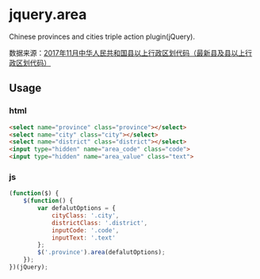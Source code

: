 # jquery.area

Chinese provinces and cities triple action plugin(jQuery).

数据来源：<a href="http://www.mca.gov.cn/article/sj/tjbz/a/2017/201801/201801151447.html" target="_blank">2017年11月中华人民共和国县以上行政区划代码（最新县及县以上行政区划代码）</a>

## Usage
### html
```html
<select name="province" class="province"></select>
<select name="city" class="city"></select>
<select name="district" class="district"></select>
<input type="hidden" name="area_code" class="code">
<input type="hidden" name="area_value" class="text">
```
### js
```js
(function($) {
    $(function() {
        var defalutOptions = {
            cityClass: '.city',
            districtClass: '.district',
            inputCode: '.code',
            inputText: '.text'
        };
        $('.province').area(defalutOptions);
    });
})(jQuery);
```
